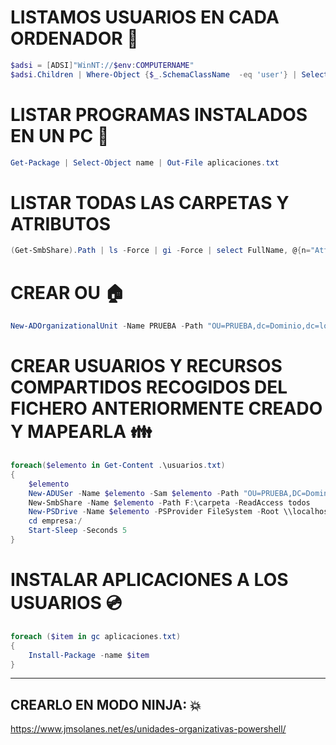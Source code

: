 # LISTAMOS USUARIOS EN CADA ORDENADOR :raising_hand:
```Powershell
$adsi = [ADSI]"WinNT://$env:COMPUTERNAME"
$adsi.Children | Where-Object {$_.SchemaClassName  -eq 'user'} | Select-Object name |out-file usuarios.txt
```
# LISTAR PROGRAMAS INSTALADOS EN UN PC :floppy_disk:
```Powershell
Get-Package | Select-Object name | Out-File aplicaciones.txt
```
# LISTAR TODAS LAS CARPETAS Y ATRIBUTOS 
```Powershell
(Get-SmbShare).Path | ls -Force | gi -Force | select FullName, @{n="Attr";e={[string]$_.attributes}} |out-file carpetas.txt
```
# CREAR OU :house:
```Powershell
New-ADOrganizationalUnit -Name PRUEBA -Path "OU=PRUEBA,dc=Dominio,dc=local"
```
# CREAR USUARIOS Y RECURSOS COMPARTIDOS RECOGIDOS DEL FICHERO ANTERIORMENTE CREADO Y MAPEARLA :family:
```Powershell
foreach($elemento in Get-Content .\usuarios.txt)
{
    $elemento
    New-ADUSer -Name $elemento -Sam $elemento -Path "OU=PRUEBA,DC=Dominio,DC=Local" -AccountPassword (ConvertTo-SecureString "Contraseña" -AsPlainText -force) -Enable $true
    New-SmbShare -Name $elemento -Path F:\carpeta -ReadAccess todos
    New-PSDrive -Name $elemento -PSProvider FileSystem -Root \\localhost\empresa
    cd empresa:/
    Start-Sleep -Seconds 5
}
```
# INSTALAR APLICACIONES A LOS USUARIOS :cd:
```Powershell
foreach ($item in gc aplicaciones.txt)
{
    Install-Package -name $item
}
```
---------------------------------------------------------------------------------------------------------------------
## CREARLO EN MODO NINJA: :boom:

https://www.jmsolanes.net/es/unidades-organizativas-powershell/

